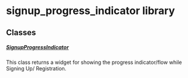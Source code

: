 



# signup_progress_indicator library











## Classes

##### [SignupProgressIndicator](../widgets_signup_progress_indicator/SignupProgressIndicator-class.md)



This class returns a widget for showing the
progress indicator/flow while Signing Up/ Registration.















